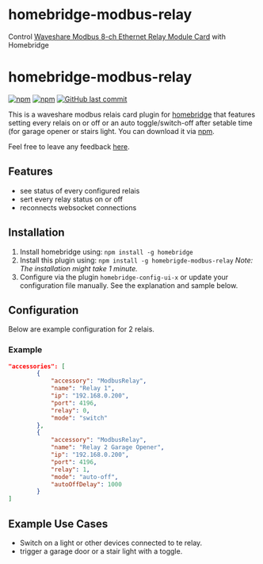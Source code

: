 # homebridge-modbus-relay
Control  [Waveshare Modbus 8-ch Ethernet Relay Module Card](https://www.waveshare.com/modbus-poe-eth-relay.htm) with Homebridge

# homebridge-modbus-relay
[![npm](https://img.shields.io/npm/v/homebridge-modbus-relay.svg?style=flat-square)](https://www.npmjs.com/package/homebridge-modbus-relay)
[![npm](https://img.shields.io/npm/dt/homebridge-modbus-relay.svg?style=flat-square)](https://www.npmjs.com/package/homebridge-modbus-relay)
[![GitHub last commit](https://img.shields.io/github/last-commit/cruelviper/homebridge-modbus-relay.svg?style=flat-square)](https://github.com/cruelviper/homebridge-modbus-relay)

This is a waveshare modbus relais card plugin for [homebridge](https://github.com/nfarina/homebridge) that features setting every relais on or off or an auto toggle/switch-off after setable time (for garage opener or stairs light. You can download it via [npm](https://www.npmjs.com/package/homebridge-modbus-relay).  

Feel free to leave any feedback [here](https://github.com/cruelviper/homebridge-modbus-relay/issues).

## Features
- see status of every configured relais
- sert every relay status on or off
- reconnects websocket connections

## Installation

1. Install homebridge using: `npm install -g homebridge`
2. Install this plugin using: `npm install -g homebrigde-modbus-relay` *Note: The installation might take 1 minute.*
3. Configure via the plugin `homebridge-config-ui-x` or update your configuration file manually. See the explanation and sample below.

## Configuration

Below are example configuration for 2 relais.

### Example

```json
"accessories": [
        {
            "accessory": "ModbusRelay",
            "name": "Relay 1",
            "ip": "192.168.0.200",
            "port": 4196,
            "relay": 0,
            "mode": "switch"
        },
        {
            "accessory": "ModbusRelay",
            "name": "Relay 2 Garage Opener",
            "ip": "192.168.0.200",
            "port": 4196,
            "relay": 1,
            "mode": "auto-off",
            "autoOffDelay": 1000
        }
]
```

## Example Use Cases

- Switch on a light or other devices connected to te relay.
- trigger a garage door or a stair light with a toggle.
